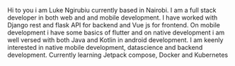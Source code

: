  Hi to you i am Luke Ngirubiu currently based in Nairobi. I am a full stack developer in both web and and mobile development. I have worked with Django rest and flask API for backend and Vue js for frontend. On mobile development i have some basics of flutter and on native development i am well versed with both Java and Kotlin in android development. I am keenly interested in native mobile development, datascience and backend development. Currently learning Jetpack compose, Docker and Kubernetes

